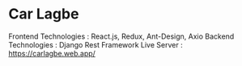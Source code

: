 # Car Lagbe
Frontend Technologies : React.js, Redux, Ant-Design, Axio
Backend Technologies : Django Rest Framework
Live Server : https://carlagbe.web.app/
